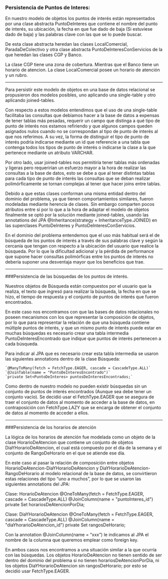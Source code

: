 ### Persistencia de Puntos de Interes:

En nuestro modelo de objetos los puntos de interés están representados por una clase abstracta PuntoDeInteres que contiene el nombre del punto de interés, su ubicación, la fecha en que fue dado de baja (Si estuviese dado de baja) y las palabras clave con las que se lo puede buscar.

De esta clase abstracta heredan las clases LocalComercial, ParadaDeColectivo y otra clase abstracta PuntoDeInteresConServicios de la que heredan las clases CGP y Banco.

La clase CGP tiene una zona de cobertura. Mientras que el Banco tiene un horario de atencion. La clase LocalComercial posee un horario de atención y un rubro.

---

Para persistir este modelo de objetos en una base de datos relacional se propusieron dos  modelos posibles, uno aplicando una single-table y otro aplicando joined-tables.

Con respecto a estos modelos entendimos que el uso de una single-table facilitaba las consultas que debíamos hacer a la base de datos a expensas de tener tablas más pesadas, requerir un campo que distinga a qué tipo de punto de interés nos estamos refiriendo y que algunos campos queden asignados nulos cuando no se correspondan al tipo de punto de interés al que nos referimos. A su vez, la forma de distinguir el tipo de punto de interés podría indicarse mediante un id que referencie a una tabla que contenga todos los tipos de punto de interés o indicarse la clase a la que pertenece mediante un atributo VARCHAR.

Por otro lado, usar joined-tables nos permitiría tener tablas más ordenadas y ligeras pero requerirían un esfuerzo mayor a la hora de realizar las consultas a la base de datos, esto se debe a que al tener distintas tablas para cada tipo de punto de interés las consultas que se deban realizar polimórficamente se tornan complejas al tener que hacer joins entre tablas.

Debido a que estas clases conforman una misma entidad dentro del dominio del problema, ya que tienen comportamientos similares, fueron modeladas mediante herencia de clases. Sin embargo comparten pocos atributos entre sí por lo que a la hora de adaptar el modelo de objetos finalmente se optó por la solución mediante joined-tables, usando las annotations del JPA @Inheritance(strategy = InheritanceType.JOINED) en las superclases PuntoDeInteres y PuntoDeInteresConServicios.

En el dominio del problema entendemos que el uso más habitual será el de búsqueda de los puntos de interés a través de sus palabras clave y según la cercanía que tengan con respecto a la ubicación del usuario que realice la búsqueda. Por lo que la dificultad adicional y la pérdida de performance que supone hacer consultas polimórficas entre los puntos de interés no debería suponer una desventaja mayor que los beneficios que trae.

---

###Persistencia de las búsquedas de los puntos de interés.

Nuestros objetos de Búsqueda están compuestos por el usuario que la realiza, el texto que ingresó para realizar la búsqueda, la fecha en que se hizo, el tiempo de respuesta y el conjunto de puntos de interés que fueron encontrados.

En este caso nos encontramos con que las bases de datos relacionales no poseen mecanismos con los que representar la composición de objetos, por lo que para representar la relación de que una búsqueda contiene múltiple puntos de interés, y que un mismo punto de interés puede estar en muchas búsquedas es necesario crear una tabla intermedia PuntoDeInteresEncontrado que indique que puntos de interés pertenecen a cada búsqueda.

Para indicar al JPA que es necesario crear esta tabla intermedia se usaron las siguientes annotations dentro de la clase Búsqueda:

    `@ManyToMany(fetch = FetchType.EAGER, cascade = CascadeType.ALL)`
    `@JoinTable(name = "PuntoDeInteresEncontrado")`
    `private Set<PuntoDeInteres> puntosDeInteresEncontrados;`

Como dentro de nuestro modelo no pueden existir búsquedas sin un conjunto de puntos de interés encontrados (Aunque sea debe tener un conjunto vacío). Se decidió usar el FetchType.EAGER que se asegura de traer el conjunto de datos al momento de acceder a la base de datos, en contraposición con FetchType.LAZY que se encarga de obtener el conjunto de datos al momento de acceder a ellos.


---


###Persistencia de los horarios de atención

La lógica de los horarios de atención fue modelada como un objeto de la clase HorarioDeAtencion que contiene un conjunto de objetos DiaYHorarioDeAtencion, el cual está compuesto por el día de la semana y el conjunto de RangoDeHorario en el que se atiende ese día.

En este caso al pasar la relación de composición entre objetos HorarioDeAtencion-DiaYHorarioDeAtencion y DiaYHorarioDeAtencion-RangoDeHorario al modelo relacional de la base de datos, se convirtieron estas relaciones del tipo “uno a muchos”, por lo que se usaron las siguientes annotations del JPA:

Clase: HorarioDeAtencion
    @OneToMany(fetch = FetchType.EAGER, cascade = CascadeType.ALL)
    @JoinColumn(name = "puntoInteres_id")
    private Set<DiaYHorarioDeAtencion> horariosDeAtencionPorDia;

Clase: DiaYHorarioDeAtencion
    @OneToMany(fetch = FetchType.EAGER, cascade = CascadeType.ALL)
    @JoinColumn(name = "diaYhorarioDeAtencion_id")
    private Set<RangoDeHorario> rangosDeHorario;

Con la annotation @JoinColumn(name = “xxx”) le indicamos al JPA el nombre de la columna que queremos emplear como foreign key.

En ambos casos nos encontramos a una situación similar a la que ocurría con las búsquedas. Los objetos HorarioDeAtencion no tienen sentido de ser dentro del dominio del problema si no tienen horariosDeAtencionPorDia, ni los objetos DiaYHorarioDeAtencion sin rangosDeHorario; por esto se decidió usar FetchType.EAGER.
